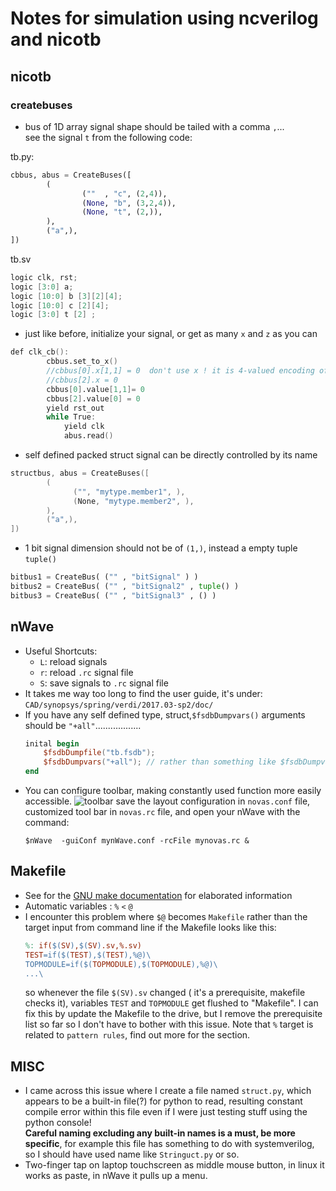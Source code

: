 # Notes for simulation using ncverilog and nicotb


## nicotb
### createbuses
* bus of 1D array signal shape should be tailed with a comma `,`...\
see the signal `t` from the following code:

tb.py:
```python
cbbus, abus = CreateBuses([             
        (                               
                (""  , "c", (2,4)),     
                (None, "b", (3,2,4)),   
                (None, "t", (2,)),      
        ),                              
        ("a",),                         
])                                      
```
tb.sv
```verilog                               
logic clk, rst;                
logic [3:0] a;                 
logic [10:0] b [3][2][4];      
logic [10:0] c [2][4];         
logic [3:0] t [2] ;            
```
* just like before, initialize your signal, or get as many `x` and `z` as you can
```verilog
def clk_cb():                
        cbbus.set_to_x()       
        //cbbus[0].x[1,1] = 0  don't use x ! it is 4-valued encoding of x
        //cbbus[2].x = 0       
        cbbus[0].value[1,1]= 0
        cbbus[2].value[0] = 0
        yield rst_out        
        while True:          
            yield clk        
            abus.read()      
```
* self defined packed struct signal can be directly controlled by its name
```verilog
structbus, abus = CreateBuses([
        (  
              ("", "mytype.member1", ),
              (None, "mytype.member2", ),
        ),
        ("a",),
])
```
* 1 bit signal dimension should not be of `(1,)`, instead a empty tuple `tuple()`
```python
bitbus1 = CreateBus( ("" , "bitSignal" ) )
bitbus2 = CreateBus( ("" , "bitSignal2" , tuple() )
bitbus3 = CreateBus( ("" , "bitSignal3" , () )
```

## nWave
* Useful Shortcuts:
  * `L`: reload signals
  * `r`: reload `.rc` signal file
  * `S`: save signals to `.rc` signal file
* It takes me way too long to find the user guide, it's under: `CAD/synopsys/spring/verdi/2017.03-sp2/doc/`
* If you have any self defined type, struct,`$fsdbDumpvars()` arguments should be `"+all"`..................
  ```verilog
  inital begin
      $fsdbDumpfile("tb.fsdb");
      $fsdbDumpvars("+all"); // rather than something like $fsdbDumpvars(0,tb,'+mda');
  end
  ```
* You can configure toolbar, making constantly used function more easily accessible.
![toolbar](images/nWave_Custom_toolbar.png)
  save the layout configuration in `novas.conf` file, customized tool bar in `novas.rc` file, and open your nWave with the command:
  ```shell
  $nWave  -guiConf mynWave.conf -rcFile mynovas.rc &
  ```
## Makefile
* See for the [GNU make documentation](http://www.gnu.org/software/make/manual/make.html#Goals) for elaborated information
* Automatic variables : `%` `<` `@` 
* I encounter this problem where `$@` becomes `Makefile` rather than the target input from command line if the Makefile looks like this:
    ```Makefile
    %: if($(SV),$(SV).sv,%.sv)
    TEST=if($(TEST),$(TEST),%@)\
    TOPMODULE=if($(TOPMODULE),$(TOPMODULE),%@)\
    ...\
    ```
    so whenever the file `$(SV).sv` changed ( it's a prerequisite, makefile checks it), variables `TEST` and `TOPMODULE` get flushed to "Makefile".
I can fix this by update the Makefile to the drive, but I remove the prerequisite list so far so I don't have to bother with this issue. Note that
`%` target is related to ``pattern rules``, find out more for the section.
## MISC
* I came across this issue where I create a file named `struct.py`, which appears to be a built-in file(?) for 
python to read, resulting constant compile error within this file even if I were just testing stuff using the python console!  
**Careful naming excluding any built-in names is a must, be more specific**, for example this file has something to do with systemverilog,
so I should have used name like `Stringuct.py` or so.
* Two-finger tap on laptop touchscreen as middle mouse button, in linux it works as paste, in nWave it pulls up a menu.
